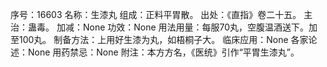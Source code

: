 序号：16603
名称：生漆丸
组成：正料平胃散。
出处：《直指》卷二十五。
主治：蛊毒。
加减：None
功效：None
用法用量：每服70丸，空腹温酒送下。加至100丸。
制备方法：上用好生漆为丸，如梧桐子大。
临床应用：None
各家论述：None
用药禁忌：None
附注：本方方名，《医统》引作“平胃生漆丸”。
